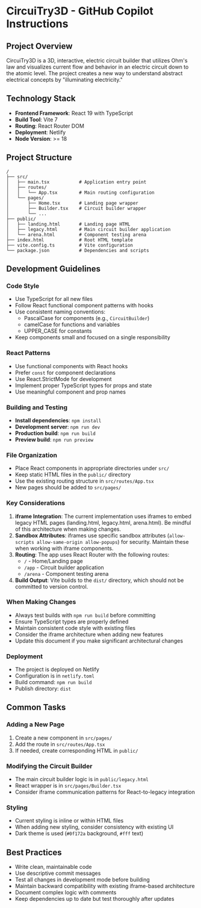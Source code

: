 # CircuiTry3D - GitHub Copilot Instructions

## Project Overview
CircuiTry3D is a 3D, interactive, electric circuit builder that utilizes Ohm's law and visualizes current flow and behavior in an electric circuit down to the atomic level. The project creates a new way to understand abstract electrical concepts by "illuminating electricity."

## Technology Stack
- **Frontend Framework**: React 19 with TypeScript
- **Build Tool**: Vite 7
- **Routing**: React Router DOM
- **Deployment**: Netlify
- **Node Version**: >= 18

## Project Structure
```
/
├── src/
│   ├── main.tsx           # Application entry point
│   ├── routes/
│   │   └── App.tsx        # Main routing configuration
│   └── pages/
│       ├── Home.tsx       # Landing page wrapper
│       ├── Builder.tsx    # Circuit builder wrapper
│       └── ...
├── public/
│   ├── landing.html       # Landing page HTML
│   ├── legacy.html        # Main circuit builder application
│   └── arena.html         # Component testing arena
├── index.html             # Root HTML template
├── vite.config.ts         # Vite configuration
└── package.json           # Dependencies and scripts
```

## Development Guidelines

### Code Style
- Use TypeScript for all new files
- Follow React functional component patterns with hooks
- Use consistent naming conventions:
  - PascalCase for components (e.g., `CircuitBuilder`)
  - camelCase for functions and variables
  - UPPER_CASE for constants
- Keep components small and focused on a single responsibility

### React Patterns
- Use functional components with React hooks
- Prefer `const` for component declarations
- Use React.StrictMode for development
- Implement proper TypeScript types for props and state
- Use meaningful component and prop names

### Building and Testing
- **Install dependencies**: `npm install`
- **Development server**: `npm run dev`
- **Production build**: `npm run build`
- **Preview build**: `npm run preview`

### File Organization
- Place React components in appropriate directories under `src/`
- Keep static HTML files in the `public/` directory
- Use the existing routing structure in `src/routes/App.tsx`
- New pages should be added to `src/pages/`

### Key Considerations
1. **iframe Integration**: The current implementation uses iframes to embed legacy HTML pages (landing.html, legacy.html, arena.html). Be mindful of this architecture when making changes.
2. **Sandbox Attributes**: iframes use specific sandbox attributes (`allow-scripts allow-same-origin allow-popups`) for security. Maintain these when working with iframe components.
3. **Routing**: The app uses React Router with the following routes:
   - `/` - Home/Landing page
   - `/app` - Circuit builder application
   - `/arena` - Component testing arena
4. **Build Output**: Vite builds to the `dist/` directory, which should not be committed to version control.

### When Making Changes
- Always test builds with `npm run build` before committing
- Ensure TypeScript types are properly defined
- Maintain consistent code style with existing files
- Consider the iframe architecture when adding new features
- Update this document if you make significant architectural changes

### Deployment
- The project is deployed on Netlify
- Configuration is in `netlify.toml`
- Build command: `npm run build`
- Publish directory: `dist`

## Common Tasks

### Adding a New Page
1. Create a new component in `src/pages/`
2. Add the route in `src/routes/App.tsx`
3. If needed, create corresponding HTML in `public/`

### Modifying the Circuit Builder
- The main circuit builder logic is in `public/legacy.html`
- React wrapper is in `src/pages/Builder.tsx`
- Consider iframe communication patterns for React-to-legacy integration

### Styling
- Current styling is inline or within HTML files
- When adding new styling, consider consistency with existing UI
- Dark theme is used (`#0f172a` background, `#fff` text)

## Best Practices
- Write clean, maintainable code
- Use descriptive commit messages
- Test all changes in development mode before building
- Maintain backward compatibility with existing iframe-based architecture
- Document complex logic with comments
- Keep dependencies up to date but test thoroughly after updates
